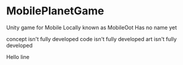 # MobilePlanetGame
Unity game for Mobile
Locally known as MobileOot
Has no name yet

concept isn't fully developed
code isn't fully developed
art isn't fully developed

Hello line
